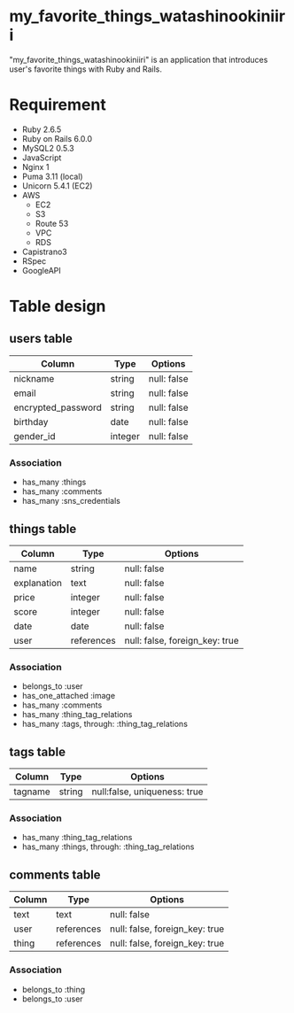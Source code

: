 # my_favorite_things_watashinookiniiri

"my_favorite_things_watashinookiniiri" is an application that introduces user's favorite things with Ruby and Rails.


# Requirement

* Ruby 2.6.5
* Ruby on Rails 6.0.0
* MySQL2 0.5.3
* JavaScript
* Nginx 1
* Puma 3.11 (local)
* Unicorn 5.4.1 (EC2)
* AWS
  * EC2
  * S3
  * Route 53
  * VPC
  * RDS
* Capistrano3
* RSpec
* GoogleAPI


# Table design
## users table

| Column             | Type    | Options     |
| ------------------ | ------- | ----------- |
| nickname           | string  | null: false |
| email              | string  | null: false |
| encrypted_password | string  | null: false |
| birthday           | date    | null: false |
| gender_id          | integer | null: false |

### Association

- has_many :things
- has_many :comments
- has_many :sns_credentials


## things table

| Column      | Type       | Options     |
| ----------- | ---------- | ----------- |
| name        | string     | null: false |
| explanation | text       | null: false |
| price       | integer    | null: false |
| score       | integer    | null: false |
| date        | date       | null: false |
| user        | references | null: false, foreign_key: true |

### Association

- belongs_to :user
- has_one_attached :image
- has_many :comments
- has_many :thing_tag_relations
- has_many :tags, through: :thing_tag_relations

## tags table

| Column  | Type   | Options     |
| ------- | ------ | ----------- |
| tagname | string | null:false, uniqueness: true |


### Association

- has_many :thing_tag_relations
- has_many :things, through: :thing_tag_relations


## comments table

| Column   | Type       | Options                        |
| -------- | ---------- | ------------------------------ |
| text     | text       | null: false                    |
| user     | references | null: false, foreign_key: true |
| thing    | references | null: false, foreign_key: true |

### Association

- belongs_to :thing
- belongs_to :user